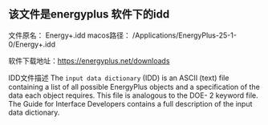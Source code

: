 ## 该文件是energyplus 软件下的idd

文件原名：      Energy+.idd
macos路径：     /Applications/EnergyPlus-25-1-0/Energy+.idd


软件下载地址：https://energyplus.net/downloads


IDD文件描述
The `input data dictionary` (IDD) is an ASCII (text) file containing a list of all possible EnergyPlus
objects and a specification of the data each object requires. This file is analogous to the DOE-
2 keyword file. The Guide for Interface Developers contains a full description of the input data
dictionary.